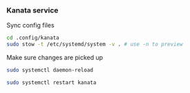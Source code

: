 ### Kanata service

Sync config files

```sh
cd .config/kanata
sudo stow -t /etc/systemd/system -v . # use -n to preview
```

Make sure changes are picked up

```sh
sudo systemctl daemon-reload
```

```sh
sudo systemctl restart kanata
```

